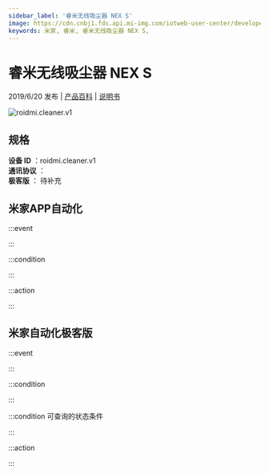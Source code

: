 ```yaml
---
sidebar_label: '睿米无线吸尘器 NEX S'
image: https://cdn.cnbj1.fds.api.mi-img.com/iotweb-user-center/developer_1679070104507e4h5rkbA.png?GalaxyAccessKeyId=AKVGLQWBOVIRQ3XLEW&Expires=9223372036854775807&Signature=vHX2DZlkUZK2zomYk8QXA72KvWU=
keywords: 米家, 睿米, 睿米无线吸尘器 NEX S, 
---
```

# 睿米无线吸尘器 NEX S

2019/6/20 发布 | [产品百科](https://home.mi.com/webapp/content/baike/product/index.html?model=roidmi.cleaner.v1/) | [说明书](https://home.mi.com/views/introduction.html?model=roidmi.cleaner.v1&region=cn)

![roidmi.cleaner.v1](https://cdn.cnbj1.fds.api.mi-img.com/iotweb-user-center/developer_1679070104507e4h5rkbA.png?GalaxyAccessKeyId=AKVGLQWBOVIRQ3XLEW&Expires=9223372036854775807&Signature=vHX2DZlkUZK2zomYk8QXA72KvWU=)

## 规格  
> 
**设备 ID** ：roidmi.cleaner.v1  
**通讯协议** ：  
**极客版**  ： 待补充 


## 米家APP自动化  

:::event  

:::

:::condition  

:::

:::action   

:::

## 米家自动化极客版  

:::event  

:::

:::condition  

:::

:::condition 可查询的状态条件  

:::

:::action  

:::

        
